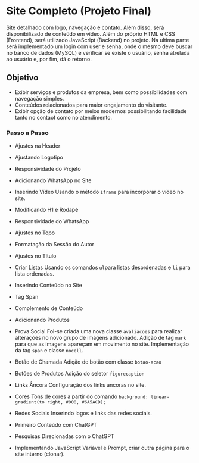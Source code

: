 # Site Completo (Projeto Final)

Site detalhado com logo, navegação e contato. Além disso, será disponibilizado de conteúdo em vídeo. Além do próprio HTML e CSS (Frontend), será utilizado JavaScript (Backend) no projeto. Na ultima parte será implementado um login com user e senha, onde o mesmo deve buscar no banco de dados (MySQL) e verificar se existe o usuário, senha atrelada ao usuário e, por fim, dá o retorno.

## Objetivo

- Exibir serviços e produtos da empresa, bem como possibilidades com navegação simples.
- Conteúdos relacionados para maior engajamento do visitante.
- Exibir opção de contato por meios modernos possibilitando facilidade tanto no contaot como no atendimento.

### Passo a Passo

- Ajustes na Header

- Ajustando Logotipo

- Responsividade do Projeto

- Adicionando WhatsApp no Site

- Inserindo Vídeo
Usando o método `iframe` para incorporar o vídeo no site.

- Modificando H1 e Rodapé

- Responsividade do WhatsApp

- Ajustes no Topo

- Formatação da Sessão do Autor



- Ajustes no Título

- Criar Listas
Usando os comandos `ul`para listas desordenadas e `li` para lista ordenadas.

- Inserindo Conteúdo no Site

- Tag Span

- Complemento de Conteúdo

- Adicionando Produtos

- Prova Social
Foi-se criada uma nova classe `avaliacoes` para realizar alterações no novo grupo de imagens adicionado. Adição de tag `mark` para que as imagens apareçam em movimento no site. Implementação da tag `span` e classe `nocell`.

- Botão de Chamada
Adição de botão com classe `botao-acao`

- Botões de Produtos
Adição do seletor `figurecaption`

- Links Âncora
Configuração dos links ancoras no site.

- Cores
Tons de cores a partir do comando `background: linear-gradient(to right, #000, #6A5ACD);`

- Redes Sociais
Inserindo logos e links das redes sociais.

- Primeiro Conteúdo com ChatGPT

- Pesquisas Direcionadas com o ChatGPT

- Implementando JavaScript
Variável e Prompt, criar outra página para o site interno (clonar).